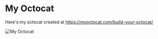 # My Octocat
Here's my octocat created at https://myoctocat.com/build-your-octocat/

![My Octocat](https://octocat-generator-assets.githubusercontent.com/my-octocat-1542010390351.png)
